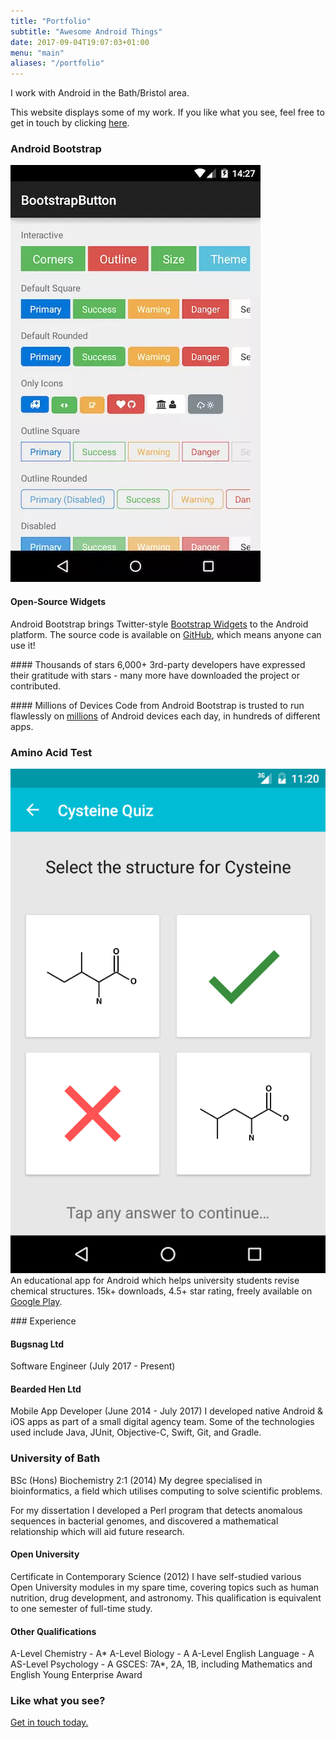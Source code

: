 ```yaml
---
title: "Portfolio"
subtitle: "Awesome Android Things"
date: 2017-09-04T19:07:03+01:00
menu: "main"
aliases: "/portfolio"
---
```

I work with Android in the Bath/Bristol area.

This website displays some of my work. If you like what you see, feel free to get in touch by clicking [here](mailto:fractalwrench@gmail.com).



### Android Bootstrap
![Android Bootstrap screenshot](/img/bootstrap-btn.webp)

#### Open-Source Widgets
Android Bootstrap brings Twitter-style [Bootstrap Widgets](https://getbootstrap.com/) to the Android platform. The source code is available on [GitHub](https://github.com/Bearded-Hen/Android-Bootstrap), which means anyone can use it!

#### Thousands of stars
6,000+ 3rd-party developers have expressed their gratitude with stars - many more have downloaded the project or contributed.

#### Millions of Devices
Code from Android Bootstrap is trusted to run flawlessly on [millions](http://www.appbrain.com/stats/libraries/details/androidbootstrap/android-bootstrap) of Android devices each day, in hundreds of different apps.



### Amino Acid Test
![Amino Acid Test screenshot](/img/aa-structure.webp)
An educational app for Android which helps university students revise chemical structures. 15k+ downloads, 4.5+ star rating, freely available on [Google Play](https://play.google.com/store/apps/details?id=com.fractalwrench.acidtest).



### Experience

#### Bugsnag Ltd
Software Engineer (July 2017 - Present)

#### Bearded Hen Ltd
Mobile App Developer (June 2014 - July 2017)
I developed native Android & iOS apps as part of a small digital agency team. Some of the technologies used include Java, JUnit, Objective-C, Swift, Git, and Gradle.

### University of Bath
BSc (Hons) Biochemistry 2:1 (2014)
My degree specialised in bioinformatics, a field which utilises computing to solve scientific problems.

For my dissertation I developed a Perl program that detects anomalous sequences in bacterial genomes, and discovered a mathematical relationship which will aid future research.

#### Open University
Certificate in Contemporary Science (2012)
I have self-studied various Open University modules in my spare time, covering topics such as human nutrition, drug development, and astronomy. This qualification is equivalent to one semester of full-time study.

#### Other Qualifications
A-Level Chemistry - A*
A-Level Biology - A
A-Level English Language - A
AS-Level Psychology - A
GSCES: 7A*, 2A, 1B, including Mathematics and English
Young Enterprise Award

### Like what you see?
[Get in touch today.](mailto:fractalwrench@gmail.com)
